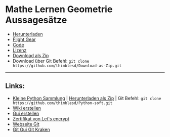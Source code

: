 # Mathe Lernen Geometrie Aussagesätze

- [Herunterladen](https://github.com/thimblesd/mathe-lernen-geometrie-aussages-tze/blob/master/Mathe%C3%9Cben.exe?raw=true)
- [Flight Gear](http://home.flightgear.org/)
- [Code](https://github.com/thimblesd/mathe-lernen-geometrie-aussages-tze/blob/master/Mathe_%C3%BCben_code.cpp)
- [Lizenz](https://github.com/thimblesd/mathe-lernen-geometrie-aussages-tze/blob/master/LICENSE)
- [Download als Zip](https://github.com/thimblesd/Download-as-Zip/archive/master.zip)
- Download über Git Befehl: `git clone https://github.com/thimblesd/Download-as-Zip.git`






----
## Links:

- [Kleine Python Sammlung](https://github.com/thimblesd/Python-soft) | [ Herunterladen als Zip](https://github.com/thimblesd/Python-soft/archive/master.zip) | Git Befehl: `git clone https://github.com/thimblesd/Python-soft.git`
- [Wiki erstellen](https://www.mediawiki.org/wiki/MediaWiki)
- [Gui erstellen](https://www.gtk.org/)
- [Zertifikat von Let's encrypt](https://letsencrypt.org/)
- [Webseite Git](https://git-scm.com/)
- [Git Gui Git Kraken](https://www.gitkraken.com/)
